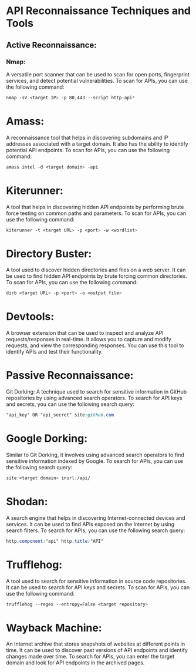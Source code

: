 # API Reconnaissance Techniques and Tools
## Active Reconnaissance:
### Nmap:
A versatile port scanner that can be used to scan for open ports, fingerprint services, and detect potential vulnerabilities. To scan for APIs, you can use the following command:

```css
nmap -sV <target IP> -p 80,443 --script http-api*
```
# Amass: 
A reconnaissance tool that helps in discovering subdomains and IP addresses associated with a target domain. It also has the ability to identify potential API endpoints. To scan for APIs, you can use the following command:

```css
amass intel -d <target domain> -api
```
# Kiterunner: 
A tool that helps in discovering hidden API endpoints by performing brute force testing on common paths and parameters. To scan for APIs, you can use the following command:

```css
kiterunner -t <target URL> -p <port> -w <wordlist>
```
# Directory Buster: 
A tool used to discover hidden directories and files on a web server. It can be used to find hidden API endpoints by brute forcing common directories. To scan for APIs, you can use the following command:

```css
dirb <target URL> -p <port> -o <output file>
```
# Devtools: 
A browser extension that can be used to inspect and analyze API requests/responses in real-time. It allows you to capture and modify requests, and view the corresponding responses. You can use this tool to identify APIs and test their functionality.

# Passive Reconnaissance:
Git Dorking: A technique used to search for sensitive information in GitHub repositories by using advanced search operators. To search for API keys and secrets, you can use the following search query:

```css
"api_key" OR "api_secret" site:github.com
```
# Google Dorking: 
Similar to Git Dorking, it involves using advanced search operators to find sensitive information indexed by Google. To search for APIs, you can use the following search query:

```css
site:<target domain> inurl:/api/
```
# Shodan: 
A search engine that helps in discovering Internet-connected devices and services. It can be used to find APIs exposed on the Internet by using search filters. To search for APIs, you can use the following search query:

```css
http.component:"api" http.title:"API" 
```
# Trufflehog: 
A tool used to search for sensitive information in source code repositories. It can be used to search for API keys and secrets. To scan for APIs, you can use the following command:

```css
trufflehog --regex --entropy=False <target repository>
```
# Wayback Machine: 
An Internet archive that stores snapshots of websites at different points in time. It can be used to discover past versions of API endpoints and identify changes made over time. To search for APIs, you can enter the target domain and look for API endpoints in the archived pages.
